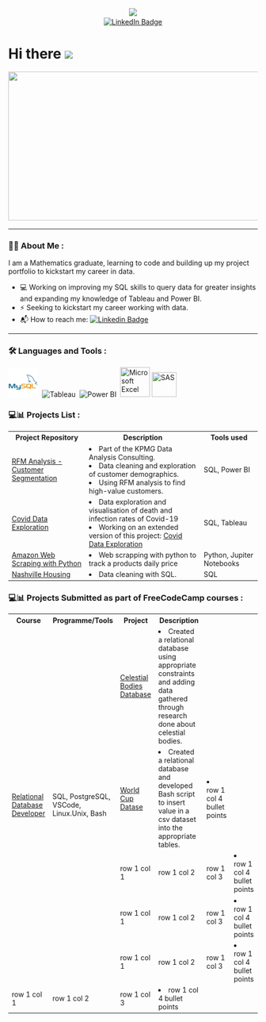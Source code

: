 <!--
**CheilaDaSilva/CheilaDaSilva** is a ✨ _special_ ✨ repository because its `README.md` (this file) appears on your GitHub profile.

Here are some ideas to get you started:

- 🔭 I’m currently working on ...
- 🌱 I’m currently learning ...
- 👯 I’m looking to collaborate on ...
- 🤔 I’m looking for help with ...
- 💬 Ask me about ...
- 📫 How to reach me: ...
- 😄 Pronouns: ...
- ⚡ Fun fact: ...
-->

<!-- header + links -->


<div id="header" align="center">
  <img src="https://media.giphy.com/media/XwBzLXzYq7ljHBXkHk/giphy.gif" width="200"/>
  <div id="badges">
  <a href="https://www.linkedin.com/in/cheilacarinadasilva/">
    <img src="https://img.shields.io/badge/LinkedIn-blue?style=for-the-badge&logo=linkedin&logoColor=white" alt="LinkedIn Badge"/>
  </a>
  </div>
</div>

<h1>
  Hi there
  <img src="https://media.giphy.com/media/hvRJCLFzcasrR4ia7z/giphy.gif" width="30px"/>
</h1>
<div align="center">
  <img src="https://media.giphy.com/media/AjyLmNcI5K53XlR0jR/giphy.gif" width="600" height="300"/>
</div>

---

<!-- about me -->

### :woman_technologist: About Me :

I am a Mathematics graduate, learning to code and building up my project portfolio to kickstart my career in data.

- 💻 Working on improving my SQL skills to query data for greater insights and expanding my knowledge of Tableau and Power BI.
- ⚡ Seeking to kickstart my career working with data.
- 📬 How to reach me: [![Linkedin Badge](https://img.shields.io/badge/-Cheila-blue?style=flat&logo=Linkedin&logoColor=white)](https://www.linkedin.com/in/cheilacarinadasilva/)

---

<!-- skills section - programming languages -->

### :hammer_and_wrench: Languages and Tools :
<div>
  <img src="https://github.com/devicons/devicon/blob/master/icons/mysql/mysql-original-wordmark.svg" title="MySQL"  alt="MySQL" width="60" height="60"/>&nbsp;
  <img src="https://logos-world.net/wp-content/uploads/2021/10/Tableau-Logo.png" title="Tableau" alt="Tableau" width="80" height="60"/>&nbsp;
  <img src="https://res.cloudinary.com/hevo/images/f_auto,q_auto/v1655278325/hevo-learn/Power-BI-Power-BI-logo/Power-BI-Power-BI-logo.png?_i=AA" title="Power BI" alt="Power BI" width="80" height="40"/>&nbsp;
  <img src="https://logos-world.net/wp-content/uploads/2022/02/Microsoft-Excel-Symbol.png" title="Microsoft Excel" **alt="Microsoft Excel" width="60" height="60"/>
  <img src="https://upload.wikimedia.org/wikipedia/commons/thumb/1/10/SAS_logo_horiz.svg/2560px-SAS_logo_horiz.svg.png" title="SAS" **alt="SAS" width="50" height="50"/>
</div>


<!-- project session - descriptions -->

### 💻📊 Projects List :

<table>
	<tbody>
		<tr>
			<th align="center"> Project Repository </th>
			<th align="center"> Description </th>
			<th align="center"> Tools used </th>
		</tr>
    		<tr>
			<td align="left">
				<a href ="https://github.com/CheilaDaSilva/Work_Experience_Projects/tree/main/KPMG%20Data%20Analytics%20Consulting%20Virtual%20Internship"> RFM Analysis - Customer Segmentation </a>
			</td>
			<td align="left">
        			<li>Part of the KPMG Data Analysis Consulting.</li>
       				 <li>Data cleaning and exploration of customer demographics.</li>
       				 <li>Using RFM analysis to find high-value customers.</li> 
     			 </td>
			<td align="left">SQL, Power BI</td>
		</tr>
		<tr>
			<td align="left">
				<a href="https://github.com/CheilaDaSilva/Data-Analysis-Small-Projects/tree/main/covid%20data%20exploration%20with%20SQL">Covid Data Exploration</a>
			</td>
			<td align="left">
        		<li>Data exploration and visualisation of death and infection rates of Covid-19 </li>
			<li>Working on an extended version of this project: <a href="https://github.com/CheilaDaSilva/Covid-Data-Exploration-Extended-Project">Covid Data Exploration</a></li>
      </td>
			<td align="left">SQL, Tableau</td>
		</tr>
   		 <tr>
			<td align="left">
				<a href="https://github.com/CheilaDaSilva/Amazon-Web-Scraping-With-Python">Amazon Web Scraping with Python</a></td>
	 	        <td align="left"><li>Web scrapping with python to track a products daily price </li></td>
			<td align="left">Python, Jupiter Notebooks</td>
		</tr>
		<tr>
			<td align="left">
				<a href="https://github.com/CheilaDaSilva/Data-Analysis-Small-Projects/tree/main/Nashville%20Housing%20Data%20-%20data%20cleaning%20with%20SQL">Nashville Housing</a></td>
			<td align="left"><li>Data cleaning with SQL.</li></td>
			<td align="left">SQL</td>
		</tr>
	</tbody>

</table>


<!-- project session - descriptions -->

### 💻📊 Projects Submitted as part of FreeCodeCamp courses :

	
<table>
	<tbody>
		<tr>
			<th align="center"> Course </th>
			<th align="center"> Programme/Tools </th>
			<th align="center"> Project </th>
			<th align="center"> Description </th>
		</tr>
		<tr>
			<td rowspan="5"align="left"><a href="https://www.freecodecamp.org/learn/relational-database/">Relational Database Developer</a></td>
			<td rowspan="5"align="left">SQL, PostgreSQL, VSCode, Linux.Unix, Bash</td>
			<td align="left">
				<a href="https://github.com/CheilaDaSilva/celestial_bodies_database_project">Celestial Bodies Database</a>
	</td>
			<td align="left">
				<li>Created a relational database using appropriate constraints and adding data gathered through research done about celestial bodies.</li>
			</td>
		</tr>
<tr>
			<td align="left"><a href="https://github.com/CheilaDaSilva/world-cup-database-project">World Cup Datase</a></td>
			<td align="left"><li>Created a relational database and developed Bash script to insert value in a csv dataset into the appropriate tables.</li>
			</td>
			<td align="left">
				<li> row 1 col 4 bullet points </li>
				</td>
		</tr>
<tr>
			<td align="left">row 1 col 1</td>
			<td align="left">row 1 col 2</td>
			<td align="left">row 1 col 3</td>
			<td align="left">
				<li> row 1 col 4 bullet points </li>
				</td>
		</tr>
		</tr>
<tr>
			<td align="left">row 1 col 1</td>
			<td align="left">row 1 col 2</td>
			<td align="left">row 1 col 3</td>
			<td align="left">
				<li> row 1 col 4 bullet points </li>
				</td>
		</tr>
		</tr>
<tr>
			<td align="left">row 1 col 1</td>
			<td align="left">row 1 col 2</td>
			<td align="left">row 1 col 3</td>
			<td align="left">
				<li> row 1 col 4 bullet points </li>
				</td>
		</tr></tr>
<tr>
			<td align="left">row 1 col 1</td>
			<td align="left">row 1 col 2</td>
			<td align="left">row 1 col 3</td>
			<td align="left">
				<li> row 1 col 4 bullet points </li>
				</td>
		</tr>
	</tbody>

</table>
